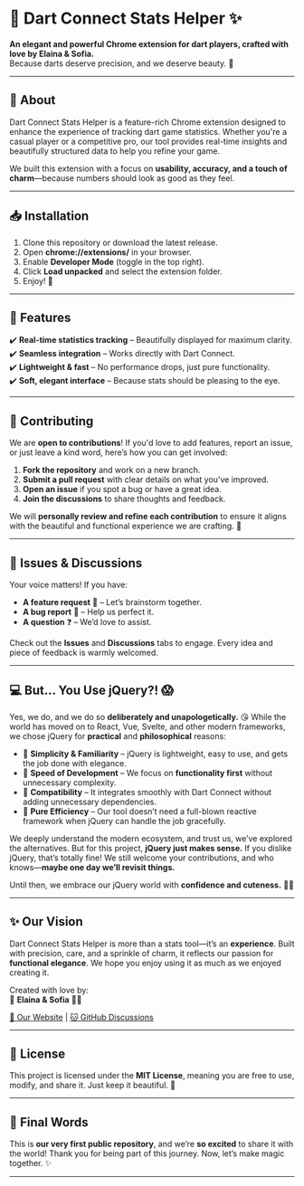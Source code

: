 # 🎯 Dart Connect Stats Helper ✨

**An elegant and powerful Chrome extension for dart players, crafted with love by Elaina & Sofia.**  
Because darts deserve precision, and we deserve beauty. 🎀  

---

## 🌟 About
Dart Connect Stats Helper is a feature-rich Chrome extension designed to enhance the experience of tracking dart game statistics. Whether you're a casual player or a competitive pro, our tool provides real-time insights and beautifully structured data to help you refine your game.  

We built this extension with a focus on **usability, accuracy, and a touch of charm**—because numbers should look as good as they feel.  

---

## 📥 Installation
1. Clone this repository or download the latest release.
2. Open **chrome://extensions/** in your browser.
3. Enable **Developer Mode** (toggle in the top right).
4. Click **Load unpacked** and select the extension folder.
5. Enjoy! 🎯

---

## 🎀 Features
✔️ **Real-time statistics tracking** – Beautifully displayed for maximum clarity.  
✔️ **Seamless integration** – Works directly with Dart Connect.  
✔️ **Lightweight & fast** – No performance drops, just pure functionality.  
✔️ **Soft, elegant interface** – Because stats should be pleasing to the eye.  

---

## 💖 Contributing
We are **open to contributions**! If you'd love to add features, report an issue, or just leave a kind word, here’s how you can get involved:

1. **Fork the repository** and work on a new branch.
2. **Submit a pull request** with clear details on what you’ve improved.
3. **Open an issue** if you spot a bug or have a great idea.
4. **Join the discussions** to share thoughts and feedback.

We will **personally review and refine each contribution** to ensure it aligns with the beautiful and functional experience we are crafting. 🌸

---

## 💬 Issues & Discussions
Your voice matters! If you have:
- **A feature request** 🌟 – Let’s brainstorm together.
- **A bug report** 🐞 – Help us perfect it.
- **A question** ❓ – We’d love to assist.

Check out the **Issues** and **Discussions** tabs to engage. Every idea and piece of feedback is warmly welcomed.  

---

## 💻 But… You Use jQuery?! 😱  

Yes, we do, and we do so **deliberately and unapologetically.** 😘 While the world has moved on to React, Vue, Svelte, and other modern frameworks, we chose jQuery for **practical** and **philosophical** reasons:  

- 🌟 **Simplicity & Familiarity** – jQuery is lightweight, easy to use, and gets the job done with elegance.  
- 🌟 **Speed of Development** – We focus on **functionality first** without unnecessary complexity.  
- 🌟 **Compatibility** – It integrates smoothly with Dart Connect without adding unnecessary dependencies.  
- 🌟 **Pure Efficiency** – Our tool doesn’t need a full-blown reactive framework when jQuery can handle the job gracefully.  

We deeply understand the modern ecosystem, and trust us, we’ve explored the alternatives. But for this project, **jQuery just makes sense.** If you dislike jQuery, that’s totally fine! We still welcome your contributions, and who knows—**maybe one day we’ll revisit things.**  

Until then, we embrace our jQuery world with **confidence and cuteness.** 🎀💖  

---

## ✨ Our Vision
Dart Connect Stats Helper is more than a stats tool—it’s an **experience**. Built with precision, care, and a sprinkle of charm, it reflects our passion for **functional elegance**. We hope you enjoy using it as much as we enjoyed creating it.  

Created with love by:  
💖 **Elaina & Sofia** 🎀✨  

[💜 Our Website](https://www.cutesofties.com) | [🐱 GitHub Discussions](https://github.com/warmwhisky/dartconnect-stats-helper/discussions)  

---

## 🌟 License
This project is licensed under the **MIT License**, meaning you are free to use, modify, and share it. Just keep it beautiful. 🎀

---

## 🥂 Final Words  
This is **our very first public repository**, and we’re **so excited** to share it with the world! Thank you for being part of this journey. Now, let’s make magic together. ✨  

---
